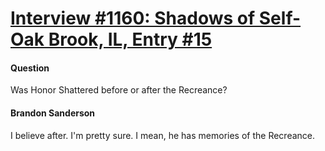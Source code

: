# [Interview #1160: Shadows of Self-Oak Brook, IL, Entry #15](https://www.theoryland.com/intvmain.php?i=1160#15)

#### Question

Was Honor Shattered before or after the Recreance?

#### Brandon Sanderson

I believe after. I'm pretty sure. I mean, he has memories of the Recreance.

